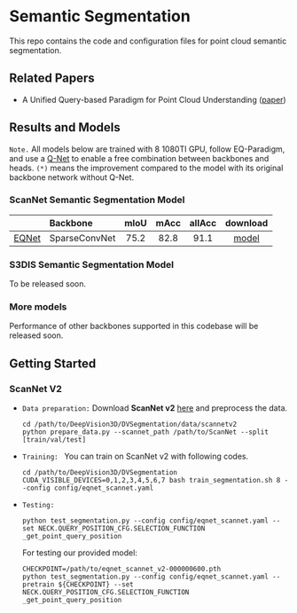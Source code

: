 # Semantic Segmentation

This repo contains the code and configuration files for point cloud semantic segmentation.


## Related Papers
* A Unified Query-based Paradigm for Point Cloud Understanding ([paper](https://arxiv.org/pdf/2203.01252.pdf))

## Results and Models
`Note.` All models below are trained with 8 1080TI GPU, follow EQ-Paradigm, and use a [Q-Net](../EQNet/eqnet/models/query_producer/qnet.py) to enable a free combination
between backbones and heads. `(*)` means the improvement compared to the model with its original backbone network without Q-Net.

### ScanNet Semantic Segmentation Model
|                                             |Backbone| mIoU | mAcc | allAcc | download
|---------------------------------------------|:----------|:-------:|:---------:|:---------:|:---------:|
| [EQNet](config/eqnet_scannet.yaml) | SparseConvNet | 75.2 | 82.8 | 91.1 | [model](https://drive.google.com/file/d/1152aLDOhoLff5EEMzW2cj0Z1vK0FpXB6/view?usp=sharing) |

### S3DIS Semantic Segmentation Model
To be released soon.

### More models
Performance of other backbones supported in this codebase will be released soon.


## Getting Started
### ScanNet V2
* `Data preparation:` Download **ScanNet v2** [here](https://github.com/ScanNet/ScanNet) and preprocess the data.
    ```
    cd /path/to/DeepVision3D/DVSegmentation/data/scannetv2
    python prepare_data.py --scannet_path /path/to/ScanNet --split [train/val/test]
    ```

* `Training: ` You can train on ScanNet v2 with following codes.
    ```
    cd /path/to/DeepVision3D/DVSegmentation
    CUDA_VISIBLE_DEVICES=0,1,2,3,4,5,6,7 bash train_segmentation.sh 8 --config config/eqnet_scannet.yaml
    ```

* `Testing: `
    ```
    python test_segmentation.py --config config/eqnet_scannet.yaml --set NECK.QUERY_POSITION_CFG.SELECTION_FUNCTION _get_point_query_position
    ```
    For testing our provided model:
    ```
    CHECKPOINT=/path/to/eqnet_scannet_v2-000000600.pth
    python test_segmentation.py --config config/eqnet_scannet.yaml --pretrain ${CHECKPOINT} --set NECK.QUERY_POSITION_CFG.SELECTION_FUNCTION _get_point_query_position
    ```

